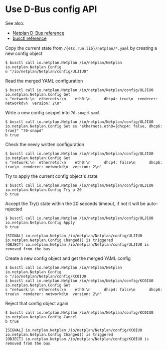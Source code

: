 # Use D-Bus config API

See also:
* [Netplan D-Bus reference](/netplan-dbus)
* [busctl reference](https://www.freedesktop.org/software/systemd/man/busctl.html)

Copy the current state from `/{etc,run,lib}/netplan/*.yaml` by creating a new config object
```
$ busctl call io.netplan.Netplan /io/netplan/Netplan io.netplan.Netplan Config
o "/io/netplan/Netplan/config/ULJIU0"
```

Read the merged YAML configuration
```
$ busctl call io.netplan.Netplan /io/netplan/Netplan/config/ULJIU0 io.netplan.Netplan.Config Get
s "network:\n  ethernets:\n    eth0:\n      dhcp4: true\n  renderer: networkd\n  version: 2\n"
```

Write a new config snippet into `70-snapd.yaml`
```
$ busctl call io.netplan.Netplan /io/netplan/Netplan/config/ULJIU0 io.netplan.Netplan.Config Set ss "ethernets.eth0={dhcp4: false, dhcp6: true}" "70-snapd"
b true
```

Check the newly written configuration
```
$ busctl call io.netplan.Netplan /io/netplan/Netplan/config/ULJIU0 io.netplan.Netplan.Config Get
s "network:\n  ethernets:\n    eth0:\n      dhcp4: false\n      dhcp6: true\n  renderer: networkd\n  version: 2\n"
```

Try to apply the current config object's state
```
$ busctl call io.netplan.Netplan /io/netplan/Netplan/config/ULJIU0 io.netplan.Netplan.Config Try u 20
b true
```

Accept the Try() state within the 20 seconds timeout, if not it will be auto-rejected
```
$ busctl call io.netplan.Netplan /io/netplan/Netplan/config/ULJIU0 io.netplan.Netplan.Config Apply
b true

[SIGNAL] io.netplan.Netplan /io/netplan/Netplan/config/ULJIU0 io.netplan.Netplan.Config Changed() is triggered
[OBJECT] io.netplan.Netplan /io/netplan/Netplan/config/ULJIU0 is removed from the bus
```

Create a new config object and get the merged YAML config
```
$ busctl call io.netplan.Netplan /io/netplan/Netplan io.netplan.Netplan Config
o "/io/netplan/Netplan/config/KC0IU0
$ busctl call io.netplan.Netplan /io/netplan/Netplan/config/KC0IU0 io.netplan.Netplan.Config Get
s "network:\n  ethernets:\n    eth0:\n      dhcp4: false\n      dhcp6: true\n  renderer: networkd\n  version: 2\n"
```

Reject that config object again
```
$ busctl call io.netplan.Netplan /io/netplan/Netplan/config/KC0IU0 io.netplan.Netplan.Config Cancel
b true

[SIGNAL] io.netplan.Netplan /io/netplan/Netplan/config/KC0IU0 io.netplan.Netplan.Config Changed() is triggered
[OBJECT] io.netplan.Netplan /io/netplan/Netplan/config/KC0IU0 is removed from the bus
```
